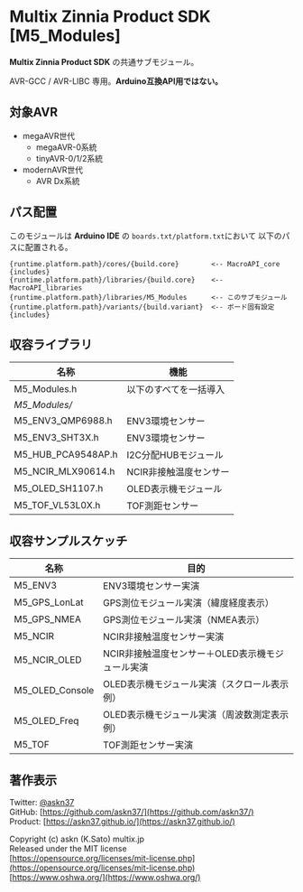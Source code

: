 # Multix Zinnia Product SDK [M5_Modules]

__Multix Zinnia Product SDK__
の共通サブモジュール。

AVR-GCC / AVR-LIBC 専用。__Arduino互換API用ではない。__

## 対象AVR

- megaAVR世代
  - megaAVR-0系統
  - tinyAVR-0/1/2系統
- modernAVR世代
  - AVR Dx系統

## パス配置

このモジュールは __Arduino IDE__ の
```boards.txt/platform.txt```において
以下のパスに配置される。

```plain
{runtime.platform.path}/cores/{build.core}        <-- MacroAPI_core {includes}
{runtime.platform.path}/libraries/{build.core}    <-- MacroAPI_libraries
{runtime.platform.path}/libraries/M5_Modules      <-- このサブモジュール
{runtime.platform.path}/variants/{build.variant}  <-- ボード固有設定 {includes}
```

## 収容ライブラリ

|名称|機能|
|-|-|
|M5_Modules.h|以下のすべてを一括導入
|_M5_Modules/_|
|M5_ENV3_QMP6988.h|ENV3環境センサー
|M5_ENV3_SHT3X.h|ENV3環境センサー
|M5_HUB_PCA9548AP.h|I2C分配HUBモジュール
|M5_NCIR_MLX90614.h|NCIR非接触温度センサー
|M5_OLED_SH1107.h|OLED表示機モジュール
|M5_TOF_VL53L0X.h|TOF測距センサー

## 収容サンプルスケッチ

|名称|目的|
|-|-|
|M5_ENV3|ENV3環境センサー実演
|M5_GPS_LonLat|GPS測位モジュール実演（緯度経度表示）
|M5_GPS_NMEA|GPS測位モジュール実演（NMEA表示）
|M5_NCIR|NCIR非接触温度センサー実演
|M5_NCIR_OLED|NCIR非接触温度センサー＋OLED表示機モジュール実演
|M5_OLED_Console|OLED表示機モジュール実演（スクロール表示例）
|M5_OLED_Freq|OLED表示機モジュール実演（周波数測定表示例）
|M5_TOF|TOF測距センサー実演

## 著作表示

Twitter: [@askn37](https://twitter.com/askn37) \
GitHub: [https://github.com/askn37/](https://github.com/askn37/) \
Product: [https://askn37.github.io/](https://askn37.github.io/)

Copyright (c) askn (K.Sato) multix.jp \
Released under the MIT license \
[https://opensource.org/licenses/mit-license.php](https://opensource.org/licenses/mit-license.php) \
[https://www.oshwa.org/](https://www.oshwa.org/)
